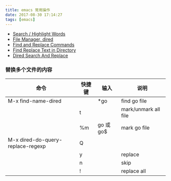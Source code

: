 ```yaml
---
title: emacs 常用操作
date: 2017-08-30 17:14:27
tags: [emacs]
---
```


* [Search / Highlight Words](http://ergoemacs.org/emacs/emacs_search_current_word.html)
* [File Manager, dired](http://ergoemacs.org/emacs/file_management.html)
* [Find and Replace Commands](http://ergoemacs.org/emacs/emacs_find_replace.html)
* [Find Replace Text in Directory](http://ergoemacs.org/emacs/find_replace_inter.html)
* [Dired Search And Replace](https://www.emacswiki.org/emacs/DiredSearchAndReplace)

<!--more-->

### 替换多个文件的内容

|                命令               | 快捷键 |    输入   |         说明         |
|-----------------------------------|--------|-----------|----------------------|
| M-x find-name-dired               |        | *go       | find go file         |
|                                   | t      |           | mark/unmark all file |
|                                   | %m     | go 或 go$ | mark go file         |
| M-x dired-do-query-replace-regexp | Q      |           |                      |
|                                   | y      |           | replace              |
|                                   | n      |           | skip                 |
|                                   | !      |           | replace all          |
